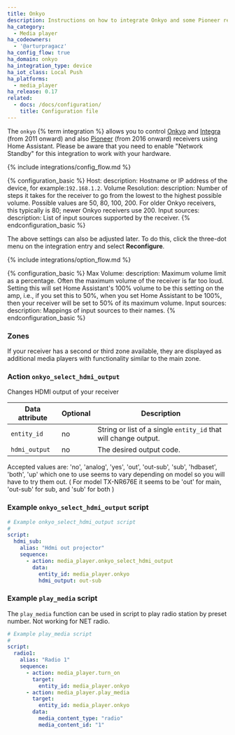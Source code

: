 ```yaml
---
title: Onkyo
description: Instructions on how to integrate Onkyo and some Pioneer receivers into Home Assistant.
ha_category:
  - Media player
ha_codeowners:
  - '@arturpragacz'
ha_config_flow: true
ha_domain: onkyo
ha_integration_type: device
ha_iot_class: Local Push
ha_platforms:
  - media_player
ha_release: 0.17
related:
  - docs: /docs/configuration/
    title: Configuration file
---
```


The `onkyo` {% term integration %} allows you to control [Onkyo](https://www.onkyo.com) and [Integra](http://www.integrahometheater.com) (from 2011 onward) and also [Pioneer](https://www.pioneerelectronics.com) (from 2016 onward) receivers using Home Assistant.
Please be aware that you need to enable "Network Standby" for this integration to work with your hardware.

{% include integrations/config_flow.md %}

{% configuration_basic %}
Host:
  description: Hostname or IP address of the device, for example:`192.168.1.2`.
Volume Resolution:
  description: Number of steps it takes for the receiver to go from the lowest to the highest possible volume. Possible values are 50, 80, 100, 200. For older Onkyo receivers, this typically is 80; newer Onkyo receivers use 200.
Input sources:
  description: List of input sources supported by the receiver.
{% endconfiguration_basic %}

The above settings can also be adjusted later. To do this, click the three-dot menu on the integration entry and select **Reconfigure**.

{% include integrations/option_flow.md %}

{% configuration_basic %}
Max Volume:
  description: Maximum volume limit as a percentage. Often the maximum volume of the receiver is far too loud. Setting this will set Home Assistant's 100% volume to be this setting on the amp, i.e., if you set this to 50%, when you set Home Assistant to be 100%, then your receiver will be set to 50% of its maximum volume.
Input sources:
  description: Mappings of input sources to their names.
{% endconfiguration_basic %}

### Zones

If your receiver has a second or third zone available, they are displayed as additional media players with functionality similar to the main zone.

### Action `onkyo_select_hdmi_output`

Changes HDMI output of your receiver

| Data attribute | Optional | Description                                                     |
| ---------------------- | -------- | --------------------------------------------------------------- |
| `entity_id`            | no       | String or list of a single `entity_id` that will change output. |
| `hdmi_output`          | no       | The desired output code.                                        |

Accepted values are:
'no', 'analog', 'yes', 'out', 'out-sub', 'sub', 'hdbaset', 'both', 'up'
which one to use seems to vary depending on model so you will have to try them out.
( For model TX-NR676E it seems to be 'out' for main, 'out-sub' for sub, and 'sub' for both )

### Example `onkyo_select_hdmi_output` script

```yaml
# Example onkyo_select_hdmi_output script
#
script:
  hdmi_sub:
    alias: "Hdmi out projector"
    sequence:
      - action: media_player.onkyo_select_hdmi_output
        data:
          entity_id: media_player.onkyo
          hdmi_output: out-sub
```

### Example `play_media` script

The `play_media` function can be used in script to play radio station by preset number.
Not working for NET radio.

```yaml
# Example play_media script
#
script:
  radio1:
    alias: "Radio 1"
    sequence:
      - action: media_player.turn_on
        target:
          entity_id: media_player.onkyo
      - action: media_player.play_media
        target:
          entity_id: media_player.onkyo
        data:
          media_content_type: "radio"
          media_content_id: "1"
```
